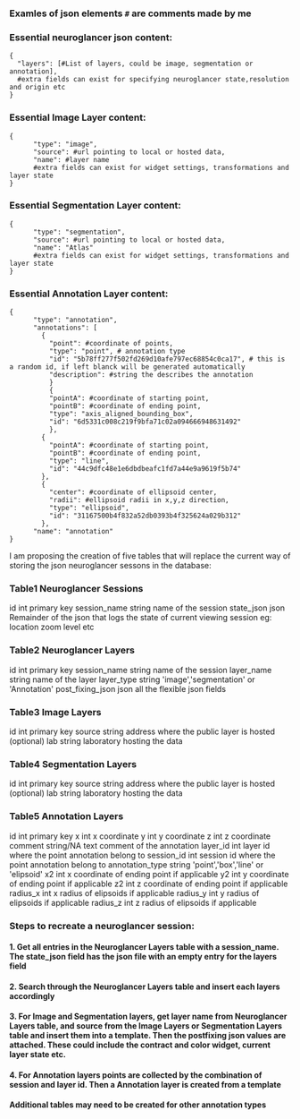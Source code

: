 ### Examles of json elements `#` are comments made by me
### Essential neuroglancer json content:
```
{
  "layers": [#List of layers, could be image, segmentation or annotation],
  #extra fields can exist for specifying neuroglancer state,resolution and origin etc
}
```
### Essential Image Layer content:
```
{
      "type": "image",
      "source": #url pointing to local or hosted data,
      "name": #layer name
      #extra fields can exist for widget settings, transformations and layer state
}
```

### Essential Segmentation Layer content:
```
{
      "type": "segmentation",
      "source": #url pointing to local or hosted data,
      "name": "Atlas"
      #extra fields can exist for widget settings, transformations and layer state
}
```

### Essential Annotation Layer content:
```
{
      "type": "annotation",
      "annotations": [
        {
          "point": #coordinate of points,
          "type": "point", # annotation type
          "id": "5b78ff277f502fd269d10afe797ec68854c0ca17", # this is a random id, if left blanck will be generated automatically
          "description": #string the describes the annotation
          }
          {
          "pointA": #coordinate of starting point,
          "pointB": #coordinate of ending point,
          "type": "axis_aligned_bounding_box",
          "id": "6d5331c008c219f9bfa71c02a094666948631492"
          },
        {
          "pointA": #coordinate of starting point,
          "pointB": #coordinate of ending point,
          "type": "line",
          "id": "44c9dfc48e1e6dbdbeafc1fd7a44e9a9619f5b74"
        },
        {
          "center": #coordinate of ellipsoid center,
          "radii": #ellipsoid radii in x,y,z direction,
          "type": "ellipsoid",
          "id": "31167500b4f832a52db0393b4f325624a029b312"
        },
      "name": "annotation"
}
```

I am proposing the creation of five tables that will replace the current way of storing the json neuroglancer sessons in the database:

### Table1 Neuroglancer Sessions
id                  int             primary key
session_name        string          name of the session 
state_json          json            Remainder of the json that logs the state of current viewing session eg: location zoom level etc

### Table2 Neuroglancer Layers
id                  int             primary key
session_name        string          name of the session
layer_name          string          name of the layer
layer_type          string          'image','segmentation' or 'Annotation'
post_fixing_json    json            all the flexible json fields

### Table3 Image Layers
id                  int             primary key
source              string          address where the public layer is hosted
(optional)
lab                 string          laboratory hosting the data

### Table4 Segmentation Layers
id                  int             primary key
source              string          address where the public layer is hosted
(optional)
lab                 string          laboratory hosting the data

### Table5 Annotation Layers
id                  int             primary key
x                   int             x coordinate
y                   int             y coordinate
z                   int             z coordinate
comment             string/NA       text comment of the annotation
layer_id            int             layer id where the point annotation belong to
session_id          int             session id where the point annotation belong to
annotation_type     string          'point','box','line' or 'elipsoid'
x2                   int             x coordinate of ending point if applicable
y2                   int             y coordinate of ending point if applicable
z2                   int             z coordinate of ending point if applicable
radius_x             int             x radius of elipsoids if applicable
radius_y             int             y radius of elipsoids if applicable
radius_z             int             z radius of elipsoids if applicable

### Steps to recreate a neuroglancer session:
#### 1. Get all entries in the Neuroglancer Layers table with a session_name.  The state_json field has the json file with an empty entry for the layers field
#### 2. Search through the Neuroglancer Layers table and insert each layers accordingly
#### 3. For Image and Segmentation layers, get layer name from Neuroglancer Layers table, and source from the Image Layers or Segmentation Layers table and insert them into a template.  Then the postfixing json values are attached.  These could include the contract and color widget, current layer state etc.
#### 4. For Annotation layers points are collected by the combination of session and layer id.  Then a Annotation layer is created from a template
#### Additional tables may need to be created for other annotation types

